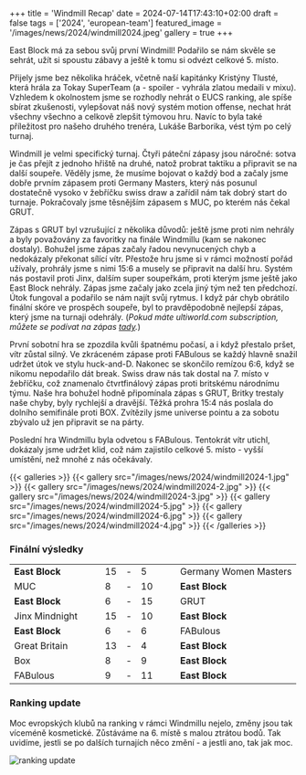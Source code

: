 +++
title = 'Windmill Recap'
date = 2024-07-14T17:43:10+02:00
draft = false
tags = ['2024', 'european-team']
featured_image = '/images/news/2024/windmill2024.jpeg'
gallery = true
+++

East Block má za sebou svůj první Windmill! Podařilo se nám skvěle se sehrát, užít si spoustu zábavy a ještě k tomu si odvézt celkové 5. místo.

<!--more-->

Přijely jsme bez několika hráček, včetně naší kapitánky Kristýny Tlusté, která hrála za Tokay SuperTeam (a - spoiler - vyhrála zlatou medaili v mixu). Vzhledem k okolnostem jsme se rozhodly nehrát o EUCS ranking, ale spíše sbírat zkušenosti, vylepšovat náš nový systém motion offense, nechat hrát všechny všechno a celkově zlepšit týmovou hru. Navíc to byla také příležitost pro našeho druhého trenéra, Lukáše Barborika, vést tým po celý turnaj.

Windmill je velmi specifický turnaj. Čtyři páteční zápasy jsou náročné: sotva je čas přejít z jednoho hřiště na druhé, natož probrat taktiku a připravit se na další soupeře. Věděly jsme, že musíme bojovat o každý bod a začaly jsme dobře prvním zápasem proti Germany Masters, který nás posunul dostatečně vysoko v žebříčku swiss draw a zařídil nám tak dobrý start do turnaje. Pokračovaly jsme těsnějším zápasem s MUC, po kterém nás čekal GRUT.

Zápas s GRUT byl vzrušující z několika důvodů: ještě jsme proti nim nehrály a byly považovány za favoritky na finále Windmillu (kam se nakonec dostaly). Bohužel jsme zápas začaly řadou nevynucených chyb a nedokázaly překonat sílící vítr. Přestože hru jsme si v rámci možností pořád užívaly, prohrály jsme s nimi 15:6 a musely se připravit na další hru. Systém nás postavil proti Jinx, dalším super soupeřkám, proti kterým jsme ještě jako East Block nehrály. Zápas jsme začaly jako zcela jiný tým než ten předchozí. Útok fungoval a podařilo se nám najít svůj rytmus. I když pár chyb obrátilo finální skóre ve prospěch soupeře, byl to pravděpodobně nejlepší zápas, který jsme na turnaji odehrály. (*Pokud máte ultiworld.com subscription, můžete se podívat na zápas [tady](https://ultiworld.com/video/162515/jinx-midnight-vs-east-block-womens-swiss-draw-round-4/).*)

První sobotní hra se zpozdila kvůli špatnému počasí, a i když přestalo pršet, vítr zůstal silný. Ve zkráceném zápase proti FABulous se každý hlavně snažil udržet útok ve stylu huck-and-D. Nakonec se skončilo remízou 6:6, když se nikomu nepodařilo dát break. Swiss draw nás tak dostal na 7. místo v žebříčku, což znamenalo čtvrtfinálový zápas proti britskému národnímu týmu. Naše hra bohužel hodně připomínala zápas s GRUT, Britky trestaly naše chyby, byly rychlejší a dravější. Těžká prohra 15:4 nás poslala do dolního semifinále proti BOX. Zvítězily jsme universe pointu a za sobotu zbývalo už jen připravit se na párty.

Poslední hra Windmillu byla odvetou s FABulous. Tentokrát vítr utichl, dokázaly jsme udržet klid, což nám zajistilo celkové 5. místo - vyšší umístění, než mnohé z nás očekávaly.

{{< galleries >}}
{{< gallery src="/images/news/2024/windmill2024-1.jpg" >}}
{{< gallery src="/images/news/2024/windmill2024-2.jpg" >}}
{{< gallery src="/images/news/2024/windmill2024-3.jpg" >}}
{{< gallery src="/images/news/2024/windmill2024-5.jpg" >}}
{{< gallery src="/images/news/2024/windmill2024-6.jpg" >}}
{{< gallery src="/images/news/2024/windmill2024-4.jpg" >}}
{{< /galleries >}}

### Finální výsledky

|                |     |     |     |     |     |     |     |                       |
| -------------- | --- | --- | --- | --- | --- | --- | --- | --------------        |
| **East Block** |     |     | 15  | -   | 5   |     |     | Germany Women Masters |
| MUC            |     |     | 8   | -   | 10  |     |     | **East Block**        |
| **East Block** |     |     | 6   | -   | 15  |     |     | GRUT                  |
| Jinx Mindnight |     |     | 15  | -   | 10  |     |     | **East Block**        |
| **East Block** |     |     | 6   | -   | 6   |     |     | FABulous              |
| Great Britain  |     |     | 13  | -   | 4   |     |     | **East Block**        |
| Box            |     |     | 8   | -   | 9   |     |     | **East Block**        |
| FABulous       |     |     | 9   | -   | 11  |     |     | **East Block**        |

### Ranking update

Moc evropských klubů na ranking v rámci Windmillu nejelo, změny jsou tak víceméně kosmetické. Zůstáváme na 6. místě s malou ztrátou bodů. Tak uvidíme, jestli se po dalších turnajích něco změní - a jestli ano, tak jak moc.

![ranking update](/images/news/2024/ranking_update_june_2024.png)